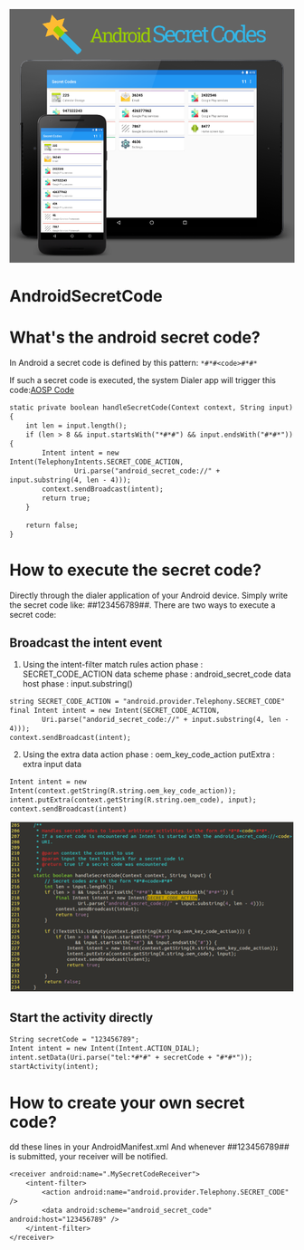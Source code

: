 ![image](./image_for_readme/androidsecretcode.png)
# AndroidSecretCode

# What's the android secret code?
In Android a secret code is defined by this pattern: ```*#*#<code>#*#*```

If such a secret code is executed, the system Dialer app will trigger this code:[AOSP Code](https://android.googlesource.com/platform/packages/apps/Dialer/+/91197049c458f07092b31501d2ed512180b13d58/src/com/android/dialer/SpecialCharSequenceMgr.java#131)

```
static private boolean handleSecretCode(Context context, String input) {
    int len = input.length();
    if (len > 8 && input.startsWith("*#*#") && input.endsWith("#*#*")) {
        Intent intent = new Intent(TelephonyIntents.SECRET_CODE_ACTION,
                Uri.parse("android_secret_code://" + input.substring(4, len - 4)));
        context.sendBroadcast(intent);
        return true;
    }

    return false;
}
```

# How to execute the secret code?
Directly through the dialer application of your Android device.
Simply write the secret code like: *#*#123456789#*#*.
There are two ways to execute a secret code:
## Broadcast the intent event
1. Using the intent-filter match rules
action phase : SECRET_CODE_ACTION
data scheme phase : android_secret_code
data host phase : input.substring()
```
string SECRET_CODE_ACTION = "android.provider.Telephony.SECRET_CODE"
final Intent intent = new Intent(SECRET_CODE_ACTION, 
        Uri.parse("andorid_secret_code://" + input.substring(4, len - 4)));
context.sendBroadcast(intent);
```
2. Using the extra data
action phase : oem_key_code_action
putExtra : extra input data
```
Intent intent = new Intent(context.getString(R.string.oem_key_code_action));
intent.putExtra(context.getString(R.string.oem_code), input);
context.sendBroadcast(intent)
```
![image](./image_for_readme/source.png)

## Start the activity directly
```
String secretCode = "123456789";
Intent intent = new Intent(Intent.ACTION_DIAL);    
intent.setData(Uri.parse("tel:*#*#" + secretCode + "#*#*"));
startActivity(intent);
```

# How to create your own secret code?
dd these lines in your AndroidManifest.xml
And whenever *#*#123456789#*#* is submitted, your receiver will be notified.

```
<receiver android:name=".MySecretCodeReceiver">
    <intent-filter>
        <action android:name="android.provider.Telephony.SECRET_CODE" />
        <data android:scheme="android_secret_code" android:host="123456789" />
	</intent-filter>
</receiver>
```
